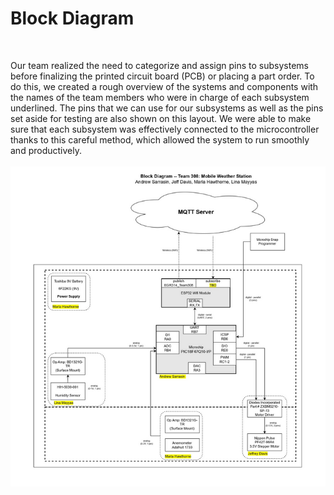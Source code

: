 <h1><b>Block Diagram</b></h1>
<br>

Our team realized the need to categorize and assign pins to subsystems before finalizing the printed circuit board (PCB) or placing a part order. To do this, we created a rough overview of the systems and components with the names of the team members who were in charge of each subsystem underlined. The pins that we can use for our subsystems as well as the pins set aside for testing are also shown on this layout. We were able to make sure that each subsystem was effectively connected to the microcontroller thanks to this careful method, which allowed the system to run smoothly and productively. 
<br><br>
![Diagram](BlockDiagram.PNG)
<br>


